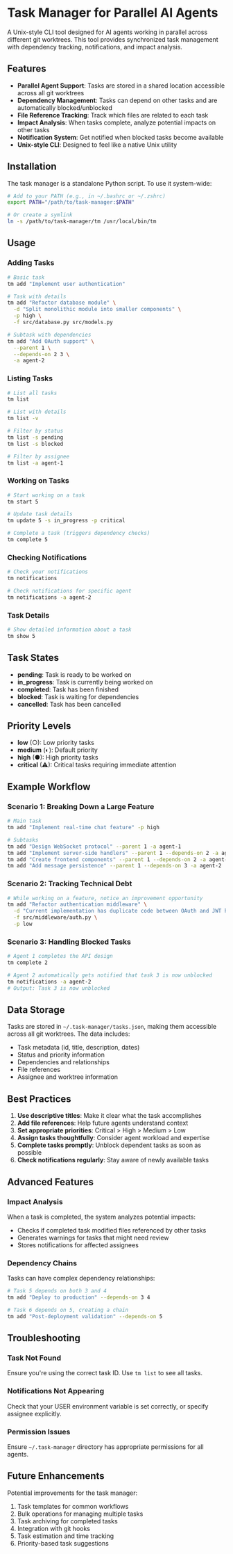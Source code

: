 # Task Manager for Parallel AI Agents

A Unix-style CLI tool designed for AI agents working in parallel across different git worktrees. This tool provides synchronized task management with dependency tracking, notifications, and impact analysis.

## Features

- **Parallel Agent Support**: Tasks are stored in a shared location accessible across all git worktrees
- **Dependency Management**: Tasks can depend on other tasks and are automatically blocked/unblocked
- **File Reference Tracking**: Track which files are related to each task
- **Impact Analysis**: When tasks complete, analyze potential impacts on other tasks
- **Notification System**: Get notified when blocked tasks become available
- **Unix-style CLI**: Designed to feel like a native Unix utility

## Installation

The task manager is a standalone Python script. To use it system-wide:

```bash
# Add to your PATH (e.g., in ~/.bashrc or ~/.zshrc)
export PATH="/path/to/task-manager:$PATH"

# Or create a symlink
ln -s /path/to/task-manager/tm /usr/local/bin/tm
```

## Usage

### Adding Tasks

```bash
# Basic task
tm add "Implement user authentication"

# Task with details
tm add "Refactor database module" \
  -d "Split monolithic module into smaller components" \
  -p high \
  -f src/database.py src/models.py

# Subtask with dependencies
tm add "Add OAuth support" \
  --parent 1 \
  --depends-on 2 3 \
  -a agent-2
```

### Listing Tasks

```bash
# List all tasks
tm list

# List with details
tm list -v

# Filter by status
tm list -s pending
tm list -s blocked

# Filter by assignee
tm list -a agent-1
```

### Working on Tasks

```bash
# Start working on a task
tm start 5

# Update task details
tm update 5 -s in_progress -p critical

# Complete a task (triggers dependency checks)
tm complete 5
```

### Checking Notifications

```bash
# Check your notifications
tm notifications

# Check notifications for specific agent
tm notifications -a agent-2
```

### Task Details

```bash
# Show detailed information about a task
tm show 5
```

## Task States

- **pending**: Task is ready to be worked on
- **in_progress**: Task is currently being worked on
- **completed**: Task has been finished
- **blocked**: Task is waiting for dependencies
- **cancelled**: Task has been cancelled

## Priority Levels

- **low** (○): Low priority tasks
- **medium** (◐): Default priority
- **high** (●): High priority tasks
- **critical** (⚠): Critical tasks requiring immediate attention

## Example Workflow

### Scenario 1: Breaking Down a Large Feature

```bash
# Main task
tm add "Implement real-time chat feature" -p high

# Subtasks
tm add "Design WebSocket protocol" --parent 1 -a agent-1
tm add "Implement server-side handlers" --parent 1 --depends-on 2 -a agent-2
tm add "Create frontend components" --parent 1 --depends-on 2 -a agent-3
tm add "Add message persistence" --parent 1 --depends-on 3 -a agent-2
```

### Scenario 2: Tracking Technical Debt

```bash
# While working on a feature, notice an improvement opportunity
tm add "Refactor authentication middleware" \
  -d "Current implementation has duplicate code between OAuth and JWT handlers" \
  -f src/middleware/auth.py \
  -p low
```

### Scenario 3: Handling Blocked Tasks

```bash
# Agent 1 completes the API design
tm complete 2

# Agent 2 automatically gets notified that task 3 is now unblocked
tm notifications -a agent-2
# Output: Task 3 is now unblocked
```

## Data Storage

Tasks are stored in `~/.task-manager/tasks.json`, making them accessible across all git worktrees. The data includes:

- Task metadata (id, title, description, dates)
- Status and priority information
- Dependencies and relationships
- File references
- Assignee and worktree information

## Best Practices

1. **Use descriptive titles**: Make it clear what the task accomplishes
2. **Add file references**: Help future agents understand context
3. **Set appropriate priorities**: Critical > High > Medium > Low
4. **Assign tasks thoughtfully**: Consider agent workload and expertise
5. **Complete tasks promptly**: Unblock dependent tasks as soon as possible
6. **Check notifications regularly**: Stay aware of newly available tasks

## Advanced Features

### Impact Analysis

When a task is completed, the system analyzes potential impacts:

- Checks if completed task modified files referenced by other tasks
- Generates warnings for tasks that might need review
- Stores notifications for affected assignees

### Dependency Chains

Tasks can have complex dependency relationships:

```bash
# Task 5 depends on both 3 and 4
tm add "Deploy to production" --depends-on 3 4

# Task 6 depends on 5, creating a chain
tm add "Post-deployment validation" --depends-on 5
```

## Troubleshooting

### Task Not Found
Ensure you're using the correct task ID. Use `tm list` to see all tasks.

### Notifications Not Appearing
Check that your USER environment variable is set correctly, or specify assignee explicitly.

### Permission Issues
Ensure `~/.task-manager` directory has appropriate permissions for all agents.

## Future Enhancements

Potential improvements for the task manager:

1. Task templates for common workflows
2. Bulk operations for managing multiple tasks
3. Task archiving for completed tasks
4. Integration with git hooks
5. Task estimation and time tracking
6. Priority-based task suggestions